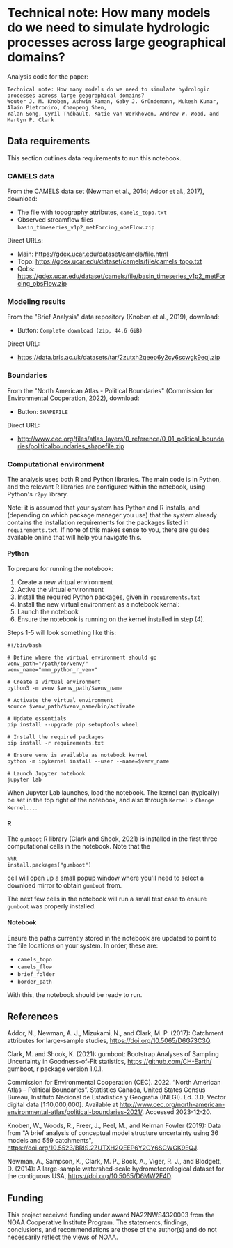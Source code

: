 # Technical note: How many models do we need to simulate hydrologic processes across large geographical domains? 
Analysis code for the paper:

```
Technical note: How many models do we need to simulate hydrologic processes across large geographical domains? 
Wouter J. M. Knoben, Ashwin Raman, Gaby J. Gründemann, Mukesh Kumar, Alain Pietroniro, Chaopeng Shen,
Yalan Song, Cyril Thébault, Katie van Werkhoven, Andrew W. Wood, and Martyn P. Clark
```

## Data requirements
This section outlines data requirements to run this notebook.

### CAMELS data
From the CAMELS data set (Newman et al., 2014; Addor et al., 2017), download:
- The file with topography attributes, `camels_topo.txt` 
- Observed streamflow files `basin_timeseries_v1p2_metForcing_obsFlow.zip`

Direct URLs:
- Main: https://gdex.ucar.edu/dataset/camels/file.html
- Topo: https://gdex.ucar.edu/dataset/camels/file/camels_topo.txt
- Qobs: https://gdex.ucar.edu/dataset/camels/file/basin_timeseries_v1p2_metForcing_obsFlow.zip

### Modeling results
From the "Brief Analysis" data repository (Knoben et al., 2019), download:
- Button: `Complete download (zip, 44.6 GiB)`

Direct URL:
- https://data.bris.ac.uk/datasets/tar/2zutxh2qeep6y2cy6scwgk9eqj.zip

### Boundaries
From the "North American Atlas - Political Boundaries" (Commission for Environmental Cooperation, 2022), download:
- Button: `SHAPEFILE`

Direct URL:
- http://www.cec.org/files/atlas_layers/0_reference/0_01_political_boundaries/politicalboundaries_shapefile.zip


### Computational environment
The analysis uses both R and Python libraries. The main code is in Python, and the relevant R libraries are configured within the notebook, using Python's `r2py` library.

Note: it is assumed that your system has Python and R installs, and (depending on which package manager you use) that the system already contains the installation requirements for the packages listed in `requirements.txt`. If none of this makes sense to you, there are guides available online that will help you navigate this.

#### Python
To prepare for running the notebook:
1. Create a new virtual environment
2. Active the virtual environment
3. Install the required Python packages, given in `requirements.txt`
4. Install the new virtual environment as a notebook kernal:
5. Launch the notebook
6. Ensure the notebook is running on the kernel installed in step (4).

Steps 1-5 will look something like this:

```
#!/bin/bash

# Define where the virtual environment should go
venv_path="/path/to/venv/"
venv_name="mmm_python_r_venv"

# Create a virtual environment
python3 -m venv $venv_path/$venv_name

# Activate the virtual environment
source $venv_path/$venv_name/bin/activate

# Update essentials
pip install --upgrade pip setuptools wheel

# Install the required packages
pip install -r requirements.txt

# Ensure venv is available as notebook kernel
python -m ipykernel install --user --name=$venv_name

# Launch Jupyter notebook
jupyter lab
```

When Jupyter Lab launches, load the notebook. The kernel can (typically) be set in the top right of the notebook, and also through `Kernel` > `Change Kernel...`.

#### R
The `gumboot` R library (Clark and Shook, 2021) is installed in the first three computational cells in the notebook. Note that the 

```
%%R
install.packages("gumboot")
```
cell will open up a small popup window where you'll need to select a download mirror to obtain `gumboot` from.

The next few cells in the notebook will run a small test case to ensure `gumboot` was properly installed.

#### Notebook
Ensure the paths currently stored in the notebook are updated to point to the file locations on your system. In order, these are:
- `camels_topo`
- `camels_flow`
- `brief_folder`
- `border_path`

With this, the notebook should be ready to run.

## References
Addor, N., Newman, A. J., Mizukami, N., and Clark, M. P. (2017): Catchment attributes for large-sample studies, https://doi.org/10.5065/D6G73C3Q.

Clark, M. and Shook, K. (2021): gumboot: Bootstrap Analyses of Sampling Uncertainty in Goodness-of-Fit statistics, https://github.com/CH-Earth/
gumboot, r package version 1.0.1.

Commission for Environmental Cooperation (CEC). 2022. “North American Atlas – Political Boundaries”. Statistics Canada, United States Census Bureau, Instituto Nacional de Estadística y Geografía (INEGI). Ed. 3.0, Vector digital data [1:10,000,000]. Available at http://www.cec.org/north-american-environmental-atlas/political-boundaries-2021/. Accessed 2023-12-20.

Knoben, W., Woods, R., Freer, J., Peel, M., and Keirnan Fowler (2019): Data from "A brief analysis of conceptual model structure uncertainty using
36 models and 559 catchments", https://doi.org/10.5523/BRIS.2ZUTXH2QEEP6Y2CY6SCWGK9EQJ.

Newman, A., Sampson, K., Clark, M. P., Bock, A., Viger, R. J., and Blodgett, D. (2014): A large-sample watershed-scale hydrometeorological
dataset for the contiguous USA, https://doi.org/10.5065/D6MW2F4D.

## Funding
This project received funding under award NA22NWS4320003 from the NOAA Cooperative Institute Program. The statements, findings, conclusions, and recommendations are those of the author(s) and do not necessarily reflect the views of NOAA.
